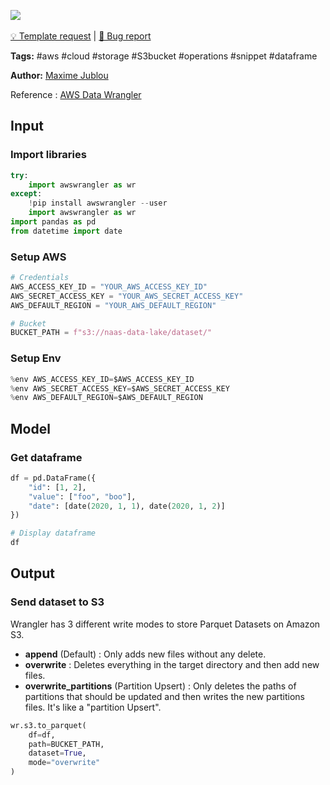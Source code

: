 <a href="https://app.naas.ai/user-redirect/naas/downloader?url=https://raw.githubusercontent.com/jupyter-naas/awesome-notebooks/master/AWS/AWS_Send_dataframe_to_S3.ipynb" target="_parent"><img src="https://naasai-public.s3.eu-west-3.amazonaws.com/open_in_naas.svg"/></a><br><br><a href="https://github.com/jupyter-naas/awesome-notebooks/issues/new?assignees=&labels=&template=template-request.md&title=Tool+-+Action+of+the+notebook+">💡 Template request</a> | <a href="https://github.com/jupyter-naas/awesome-notebooks/issues/new?assignees=&labels=bug&template=bug_report.md&title=AWS+-+Send+dataframe+to+S3:+Error+short+description">🚨 Bug report</a>

**Tags:** #aws #cloud #storage #S3bucket #operations #snippet #dataframe

**Author:** [Maxime Jublou](https://www.linkedin.com/in/maximejublou/)

Reference : [AWS Data Wrangler](https://github.com/awslabs/aws-data-wrangler)

## Input

### Import libraries


```python
try:
    import awswrangler as wr
except:
    !pip install awswrangler --user
    import awswrangler as wr
import pandas as pd
from datetime import date
```

### Setup AWS


```python
# Credentials
AWS_ACCESS_KEY_ID = "YOUR_AWS_ACCESS_KEY_ID"
AWS_SECRET_ACCESS_KEY = "YOUR_AWS_SECRET_ACCESS_KEY"
AWS_DEFAULT_REGION = "YOUR_AWS_DEFAULT_REGION"

# Bucket
BUCKET_PATH = f"s3://naas-data-lake/dataset/"
```

### Setup Env


```python
%env AWS_ACCESS_KEY_ID=$AWS_ACCESS_KEY_ID
%env AWS_SECRET_ACCESS_KEY=$AWS_SECRET_ACCESS_KEY
%env AWS_DEFAULT_REGION=$AWS_DEFAULT_REGION
```

## Model

### Get dataframe


```python
df = pd.DataFrame({
    "id": [1, 2],
    "value": ["foo", "boo"],
    "date": [date(2020, 1, 1), date(2020, 1, 2)]
})

# Display dataframe
df
```

## Output

### Send dataset to S3
Wrangler has 3 different write modes to store Parquet Datasets on Amazon S3.
- **append** (Default) : Only adds new files without any delete.
- **overwrite** : Deletes everything in the target directory and then add new files.
- **overwrite_partitions** (Partition Upsert) : Only deletes the paths of partitions that should be updated and then writes the new partitions files. It's like a "partition Upsert".


```python
wr.s3.to_parquet(
    df=df,
    path=BUCKET_PATH,
    dataset=True,
    mode="overwrite"
)
```
